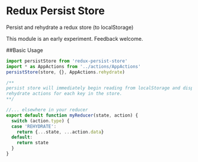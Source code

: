 # Redux Persist Store
Persist and rehydrate a redux store (to localStorage)

This module is an early experiment. Feedback welcome.

##Basic Usage
```js
import persistStore from 'redux-persist-store'
import * as AppActions from '../actions/AppActions'
persistStore(store, {}, AppActions.rehydrate)

/**
persist store will immediately begin reading from localStorage and dispatching 
rehydrate actions for each key in the store.
**/

//... elsewhere in your reducer
export default function myReducer(state, action) {
  switch (action.type) {
  case 'REHYDRATE':
    return {...state, ...action.data}
  default:
    return state
  }
}
```
